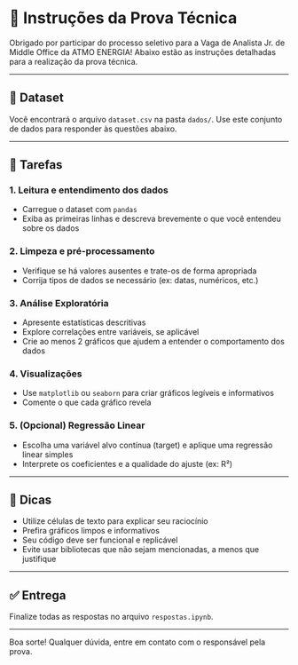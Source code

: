 # 📝 Instruções da Prova Técnica

Obrigado por participar do processo seletivo para a Vaga de Analista Jr. de Middle Office da ATMO ENERGIA! 
Abaixo estão as instruções detalhadas para a realização da prova técnica.

---

## 📂 Dataset

Você encontrará o arquivo `dataset.csv` na pasta `dados/`. Use este conjunto de dados para responder às questões abaixo.

---

## 🧪 Tarefas

### 1. Leitura e entendimento dos dados
- Carregue o dataset com `pandas`
- Exiba as primeiras linhas e descreva brevemente o que você entendeu sobre os dados

### 2. Limpeza e pré-processamento
- Verifique se há valores ausentes e trate-os de forma apropriada
- Corrija tipos de dados se necessário (ex: datas, numéricos, etc.)

### 3. Análise Exploratória
- Apresente estatísticas descritivas
- Explore correlações entre variáveis, se aplicável
- Crie ao menos 2 gráficos que ajudem a entender o comportamento dos dados

### 4. Visualizações
- Use `matplotlib` ou `seaborn` para criar gráficos legíveis e informativos
- Comente o que cada gráfico revela

### 5. (Opcional) Regressão Linear
- Escolha uma variável alvo contínua (target) e aplique uma regressão linear simples
- Interprete os coeficientes e a qualidade do ajuste (ex: R²)

---

## 🧠 Dicas

- Utilize células de texto para explicar seu raciocínio
- Prefira gráficos limpos e informativos
- Seu código deve ser funcional e replicável
- Evite usar bibliotecas que não sejam mencionadas, a menos que justifique

---

## ✅ Entrega

Finalize todas as respostas no arquivo `respostas.ipynb`.

---

Boa sorte! Qualquer dúvida, entre em contato com o responsável pela prova.
